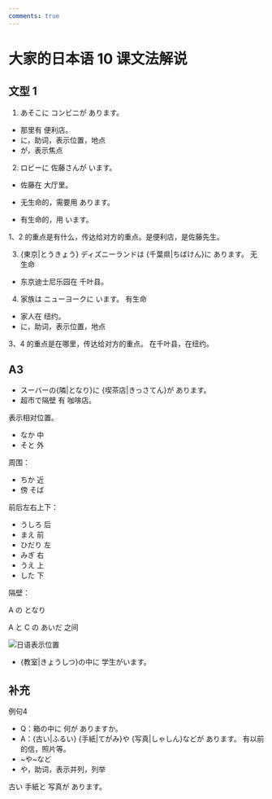 ```yaml
---
comments: true
---
```


# 大家的日本语 10 课文法解说

## 文型 1

1. あそこに コンビニが あります。

- 那里有 便利店。
- に，助词，表示位置，地点
- が，表示焦点

2. ロビーに 佐藤さんが います。

- 佐藤在 大厅里。

- 无生命的，需要用 あります。
- 有生命的，用 います。

1、2 的重点是有什么，传达给对方的重点。是便利店，是佐藤先生。

3. {東京|とうきょう} ディズニーランドは {千葉県|ちばけん}に あります。       无生命
- 东京迪士尼乐园在 千叶县。

4. 家族は ニューヨークに います。   有生命
- 家人在 纽约。
- に，助词，表示位置，地点

3、4 的重点是在哪里，传达给对方的重点。  在千叶县，在纽约。


## A3

- スーバーの{隣|となり}に {喫茶店|きっさてん}が あります。
- 超市で隔壁 有 咖啡店。


表示相对位置。

- なか 中
- そと 外

周围：

- ちか 近
- 傍 そば

前后左右上下：

- うしろ 后
- まえ 前
- ひだり 左
- みぎ 右
- うえ 上
- した 下

隔壁：

A の となり

A と C の あいだ 之间

![日语表示位置](https://photo.einverne.info/images/2022/11/21/ZaHL.png)

- {教室|きょうしつ}の中に 学生がいます。

## 补充
例句4

- Q：箱の中に 何が ありますか。
- A：{古い|ふるい} {手紙|てがみ}や {写真|しゃしん}などが あります。  有以前的信，照片等。
- ~や~など
- や，助词，表示并列，列举

古い 手紙と 写真が あります。


